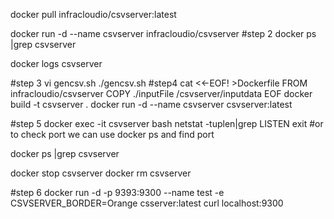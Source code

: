docker pull infracloudio/csvserver:latest

docker run -d --name csvserver infracloudio/csvserver
#step 2
docker ps |grep csvserver

docker logs csvserver

#step 3 
vi gencsv.sh 
./gencsv.sh
#step4 
cat <<-EOF! >Dockerfile
   FROM infracloudio/csvserver
   COPY ./inputFile /csvserver/inputdata
 EOF
docker build -t csvserver . 
docker run -d --name csvserver csvserver:latest

#step 5 
docker exec -it csvserver bash 
netstat -tuplen|grep LISTEN
exit 
#or to check port we can use docker ps and find port 

docker ps |grep csvserver

docker stop csvserver
docker rm csvserver

#step 6 
docker run -d -p 9393:9300 --name test -e CSVSERVER_BORDER=Orange csserver:latest
curl localhost:9300

